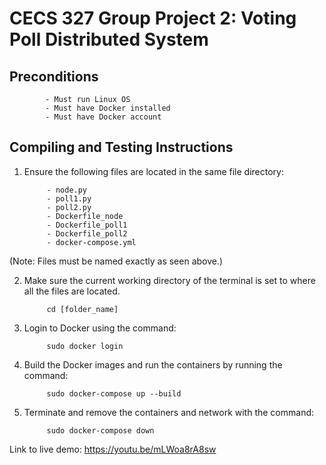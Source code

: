 
# CECS 327 Group Project 2: Voting Poll Distributed System

## Preconditions
            - Must run Linux OS
            - Must have Docker installed
            - Must have Docker account

## Compiling and Testing Instructions
    
1. Ensure the following files are located in the same file directory: 
    
            - node.py
            - poll1.py
            - poll2.py
            - Dockerfile_node
            - Dockerfile_poll1
            - Dockerfile_poll2
            - docker-compose.yml

(Note: Files must be named exactly as seen above.)

2. Make sure the current working directory of the terminal is set to where all the files are located.

            cd [folder_name]

3. Login to Docker using the command:

            sudo docker login 

4. Build the Docker images and run the containers by running the command:

            sudo docker-compose up --build

5. Terminate and remove the containers and network with the command: 

            sudo docker-compose down

Link to live demo: https://youtu.be/mLWoa8rA8sw 

